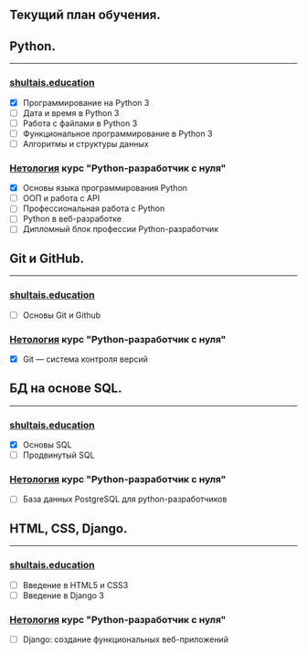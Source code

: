 ## Текущий план обучения.

## Python.
***
### [shultais.education](https://shultais.education/lms/courses/sql-basics)

* [x] Программирование на Python 3
* [ ] Дата и время в Python 3
* [ ] Работа с файлами в Python 3
* [ ] Функциональное программирование в Python 3
* [ ] Алгоритмы и структуры данных

### [Нетология](https://netology.ru/) курс "Python-разработчик с нуля"

* [x] Основы языка программирования Python
* [ ] ООП и работа с API
* [ ] Профессиональная работа с Python
* [ ] Python в веб-разработке
* [ ] Дипломный блок профессии Python-разработчик

## Git и GitHub.
***
### [shultais.education](https://shultais.education/lms/courses/sql-basics)
* [ ] Основы Git и Github

### [Нетология](https://netology.ru/) курс "Python-разработчик с нуля"
* [x] Git — система контроля версий

## БД на основе SQL.
***
### [shultais.education](https://shultais.education/lms/courses/sql-basics)
* [x] Основы SQL
* [ ] Продвинутый SQL

### [Нетология](https://netology.ru/) курс "Python-разработчик с нуля"
* [ ] База данных PostgreSQL для python-разработчиков

## HTML, CSS, Django.
***
### [shultais.education](https://shultais.education/lms/courses/sql-basics)
* [ ] Введение в HTML5 и CSS3
* [ ] Введение в Django 3

### [Нетология](https://netology.ru/) курс "Python-разработчик с нуля"
* [ ] Django: создание функциональных веб-приложений
